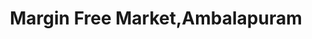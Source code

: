 ---
title: "Margin Free Market,Ambalapuram"
url: /kottarakkara/margin-free-market-ambalapuram/
shop: convenience
---